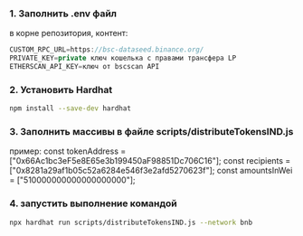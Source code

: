 ### 1. Заполнить .env файл 
в корне репозитория, контент:
```js
CUSTOM_RPC_URL=https://bsc-dataseed.binance.org/
PRIVATE_KEY=private ключ кошелька с правами трансфера LP
ETHERSCAN_API_KEY=ключ от bscscan API
```

### 2. Установить Hardhat
```sh
npm install --save-dev hardhat
```

### 3. Заполнить массивы в файле scripts/distributeTokensIND.js
пример: 
const tokenAddress =["0x66Ac1bc3eF5e8E65e3b199450aF98851Dc706C16"];
const recipients = ["0x8281a29af1b05c52a6284e546f3e2afd5270623f"];
const amountsInWei = ["510000000000000000000"];

### 4. запустить выполнение командой

```sh
npx hardhat run scripts/distributeTokensIND.js --network bnb
```